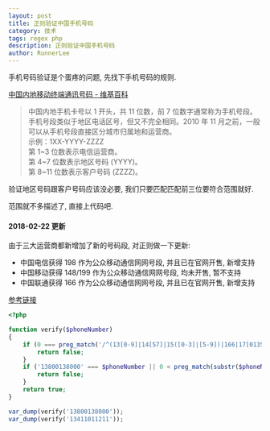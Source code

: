 ```yaml
---
layout: post
title: 正则验证中国手机号码
category: 技术
tags: regex php
description: 正则验证中国手机号码
author: RunnerLee
---
```


手机号码验证是个蛋疼的问题, 先找下手机号码的规则.

[中国内地移动终端通讯号码 - 维基百科](https://zh.wikipedia.org/wiki/%E4%B8%AD%E5%9B%BD%E5%86%85%E5%9C%B0%E7%A7%BB%E5%8A%A8%E7%BB%88%E7%AB%AF%E9%80%9A%E8%AE%AF%E5%8F%B7%E7%A0%81)

> 中国内地手机卡号以 1 开头，共 11 位数，前 7 位数字通常称为手机号段。手机号段类似于地区电话区号，但又不完全相同。2010 年 11 月之前，一般可以从手机号段直接区分城市归属地和运营商。<br> 示例：1XX-YYYY-ZZZZ<br>第 1~3 位数表示电信运营商。<br>第 4~7 位数表示地区号码 (YYYY)。<br>第 8~11 位数表示客户号码 (ZZZZ)。

验证地区号码跟客户号码应该没必要, 我们只要匹配匹配前三位要符合范围就好.

范围就不多描述了, 直接上代码吧.

#### 2018-02-22 更新

由于三大运营商都新增加了新的号码段, 对正则做一下更新:
- 中国电信获得 198 作为公众移动通信网网号段, 并且已在官网开售, 新增支持
- 中国移动获得 148/199 作为公众移动通信网网号段, 均未开售, 暂不支持
- 中国联通获得 166 作为公众移动通信网网号段, 并且已在官网开售, 新增支持

[参考链接](http://www.jihaoba.com/news/show/11120?5757)

```php
<?php

function verify($phoneNumber)
{
    if (0 === preg_match('/^(13[0-9]|14[57]|15([0-3]|[5-9])|166|17[0135678]|18\d|198)\d{8}$/', $phoneNumber)) {
        return false;
    }
    if ('13800138000' === $phoneNumber || 0 < preg_match(substr($phoneNumber, 3), '/^(\d)\g{1}{7}$/')) {
        return false;
    }
    return true;
}

var_dump(verify('13800138000'));
var_dump(verify('13411011211'));
```

